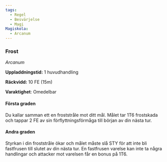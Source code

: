 ```yaml
---
tags:
  - Regel
  - Besvärjelse
  - Magi
Magiskola:
  - Arcanum
---
```

### Frost
*Arcanum*

**Uppladdningstid:** 1 huvudhandling

**Räckvidd:** 10 FE (15m)

**Varaktighet**: Omedelbar

#### Första graden
Du kallar samman ett en froststråle mot ditt mål. Målet tar 1T6 frostskada och tappar 2 FE av sin förflyttningsförmåga till början av din nästa tur. 

####  Andra graden
Styrkan i din froststråle ökar och målet måste slå STY för att inte bli fastfrusen till slutet av din nästa tur. En fastfrusen varelse kan inte ta några handlingar och attacker mot varelsen får en bonus på 1T6.